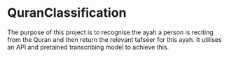 # QuranClassification
The purpose of this project is to recognise the ayah a person is reciting from the Quran and then return the relevant tafseer for this ayah. It utilises an API and pretained transcribing model to achieve this.
